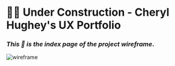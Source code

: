 #  :construction_worker_woman: Under Construction - Cheryl Hughey's UX Portfolio

### *This :arrow_down_small: is the index page of the project wireframe*. 
![wireframe](https://cherylhughey.github.io/img/demo.png)
      




